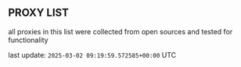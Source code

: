 ## PROXY LIST

all proxies in this list were collected from open sources and tested for functionality

last update: `2025-03-02 09:19:59.572585+00:00` UTC